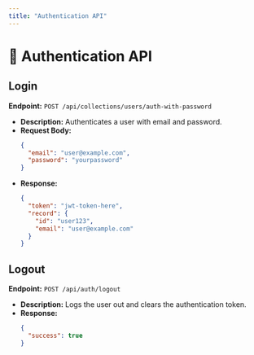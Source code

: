 ```yaml
---
title: "Authentication API"
---
```


# 🔐 Authentication API

## **Login**
**Endpoint:** `POST /api/collections/users/auth-with-password`
- **Description:** Authenticates a user with email and password.
- **Request Body:**
  ```json
  {
    "email": "user@example.com",
    "password": "yourpassword"
  }
  ```
- **Response:**
  ```json
  {
    "token": "jwt-token-here",
    "record": {
      "id": "user123",
      "email": "user@example.com"
    }
  }
  ```

## **Logout**
**Endpoint:** `POST /api/auth/logout`
- **Description:** Logs the user out and clears the authentication token.
- **Response:**
  ```json
  {
    "success": true
  }
  ```

